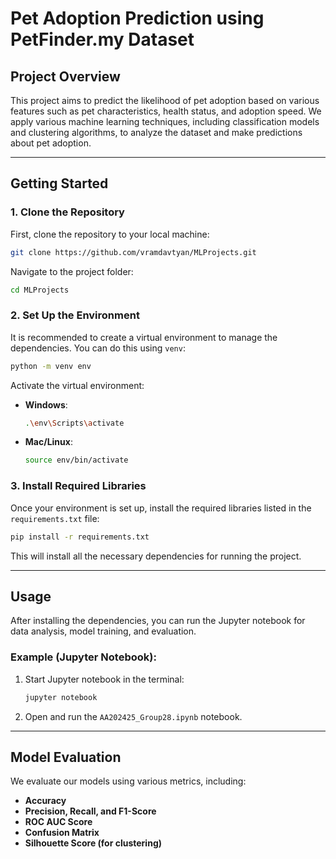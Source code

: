# **Pet Adoption Prediction using PetFinder.my Dataset**

## Project Overview

This project aims to predict the likelihood of pet adoption based on various features such as pet characteristics, health status, and adoption speed. We apply various machine learning techniques, including classification models and clustering algorithms, to analyze the dataset and make predictions about pet adoption.

---

## **Getting Started**

### 1. Clone the Repository

First, clone the repository to your local machine:

```bash
git clone https://github.com/vramdavtyan/MLProjects.git
```

Navigate to the project folder:

```bash
cd MLProjects
```

### 2. Set Up the Environment

It is recommended to create a virtual environment to manage the dependencies. You can do this using `venv`:

```bash
python -m venv env
```

Activate the virtual environment:

- **Windows**:

  ```bash
  .\env\Scripts\activate
  ```

- **Mac/Linux**:
  ```bash
  source env/bin/activate
  ```

### 3. Install Required Libraries

Once your environment is set up, install the required libraries listed in the `requirements.txt` file:

```bash
pip install -r requirements.txt
```

This will install all the necessary dependencies for running the project.

---

## **Usage**

After installing the dependencies, you can run the Jupyter notebook for data analysis, model training, and evaluation.

### Example (Jupyter Notebook):

1. Start Jupyter notebook in the terminal:

   ```bash
   jupyter notebook
   ```

2. Open and run the `AA202425_Group28.ipynb` notebook.

---

## **Model Evaluation**

We evaluate our models using various metrics, including:

- **Accuracy**
- **Precision, Recall, and F1-Score**
- **ROC AUC Score**
- **Confusion Matrix**
- **Silhouette Score (for clustering)**
